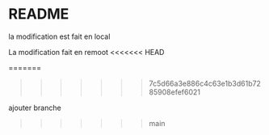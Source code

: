 # README

la modification est fait en local

La modification fait en remoot
<<<<<<< HEAD

=======
>>>>>>> 7c5d66a3e886c4c63e1b3d61b7285908efef6021

ajouter branche
>>>>>>> main
